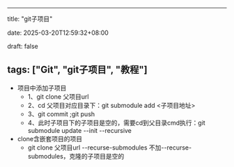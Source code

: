 
---
title: "git子项目"


date: 2025-03-20T12:59:32+08:00


draft: false


tags: ["Git", "git子项目", "教程"]
---
* 项目中添加子项目
  * 1、git clone 父项目url
  * 2、cd 父项目对应目录下：git submodule add <子项目地址>
  * 3、git commit ;git push
  * 4、此时子项目下的子项目是空的，需要cd到父目录cmd执行：git submodule update --init --recursive
* clone含嵌套项目的项目
  * git clone 父项目url --recurse-submodules
    不加--recurse-submodules，克隆的子项目是空的
